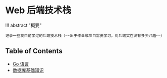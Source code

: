 # Web 后端技术栈

!!! abstract "概要"

    记录一些我目前学过的后端技术栈（~~出于作业或项目需要学习，对后端实在没有多少兴趣~~）

## Table of Contents

- [Go 语言](go/index.md)
- [数据库基础知识](database.md)
